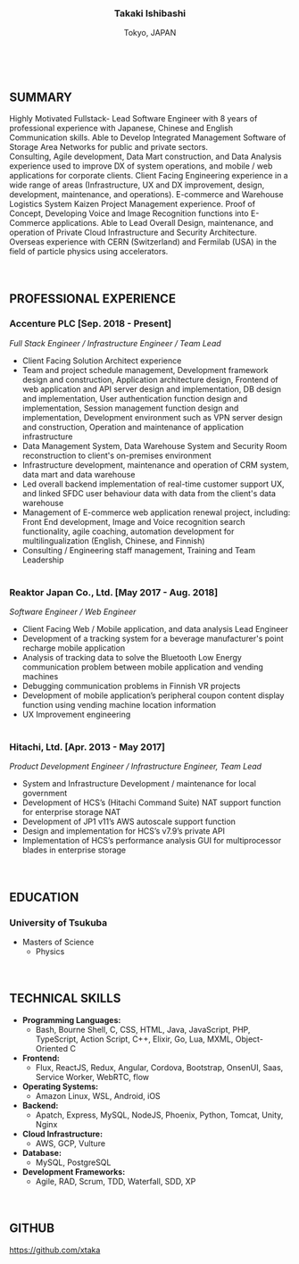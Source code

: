 <h3 align="center">Takaki Ishibashi</h3>
<p align="center">Tokyo, JAPAN</p>
<br><br><br>

## SUMMARY
Highly Motivated Fullstack- Lead Software Engineer with 8 years of professional experience with Japanese, Chinese and English Communication skills. Able to Develop Integrated Management Software of Storage Area Networks for public and private sectors.
<br>
Consulting, Agile development, Data Mart construction, and Data Analysis experience used to improve DX of system operations, and mobile / web applications for corporate clients. Client Facing Engineering experience in a wide range of areas (Infrastructure, UX and DX improvement, design, development, maintenance, and operations). E-commerce and Warehouse Logistics System Kaizen Project Management experience. Proof of Concept, Developing Voice and Image Recognition functions into E-Commerce applications. Able to Lead Overall Design, maintenance, and operation of Private Cloud Infrastructure and Security Architecture.
<br>
Overseas experience with CERN (Switzerland) and Fermilab (USA) in the field of particle physics using accelerators.
<br><br><br>

## PROFESSIONAL EXPERIENCE
### Accenture PLC [Sep. 2018 - Present]
_Full Stack Engineer / Infrastructure Engineer / Team Lead_
- Client Facing Solution Architect experience
- Team and project schedule management, Development framework design and construction, Application architecture design, Frontend of web application and API server design and implementation, DB design and implementation, User authentication function design and implementation, Session management function design and implementation, Development environment such as VPN server design and construction, Operation and maintenance of application infrastructure
- Data Management System, Data Warehouse System and Security Room reconstruction to client's on-premises environment
- Infrastructure development, maintenance and operation of CRM system, data mart and data warehouse
- Led overall backend implementation of real-time customer support UX, and linked SFDC user behaviour data with data from the client's data warehouse
- Management of E-commerce web application renewal project, including: Front End development, Image and Voice recognition search functionality, agile coaching, automation development for multilingualization (English, Chinese, and Finnish)
- Consulting / Engineering staff management, Training and Team Leadership
<br><br>

### Reaktor Japan Co., Ltd. [May 2017 - Aug. 2018]
_Software Engineer / Web Engineer_
- Client Facing Web / Mobile application, and data analysis Lead Engineer
- Development of a tracking system for a beverage manufacturer's point recharge mobile application
- Analysis of tracking data to solve the Bluetooth Low Energy communication problem between mobile application and vending machines
- Debugging communication problems in Finnish VR projects
- Development of mobile application’s peripheral coupon content display function using vending machine location information
- UX Improvement engineering
<br><br>

### Hitachi, Ltd. [Apr. 2013 - May 2017]
_Product Development Engineer / Infrastructure Engineer, Team Lead_
- System and Infrastructure Development / maintenance for local government
- Development of HCS’s (Hitachi Command Suite) NAT support function for enterprise storage NAT
- Development of JP1 v11’s AWS autoscale support function
- Design and implementation for HCS’s v7.9’s private API
- Implementation of HCS’s performance analysis GUI for multiprocessor blades in enterprise storage
<br><br><br>

## EDUCATION
### University of Tsukuba
- Masters of Science
  - Physics
<br><br><br>

## TECHNICAL SKILLS
- **Programming Languages:**
  - Bash, Bourne Shell, C, CSS, HTML, Java, JavaScript, PHP, TypeScript, Action Script, C++, Elixir, Go, Lua, MXML, Object-Oriented C
- **Frontend:**
  - Flux, ReactJS, Redux, Angular, Cordova, Bootstrap, OnsenUI, Saas, Service Worker, WebRTC, flow
- **Operating Systems:**
  - Amazon Linux, WSL, Android, iOS 
- **Backend:**
  - Apatch, Express, MySQL, NodeJS, Phoenix, Python, Tomcat, Unity, Nginx
- **Cloud Infrastructure:**
  - AWS, GCP, Vulture 
- **Database:**
  - MySQL, PostgreSQL
- **Development Frameworks:**
  - Agile, RAD, Scrum, TDD, Waterfall, SDD, XP
<br><br><br>

## GITHUB
https://github.com/xtaka
